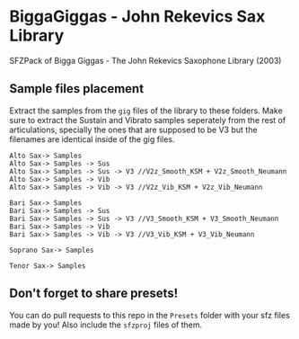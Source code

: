 # BiggaGiggas - John Rekevics Sax Library
SFZPack of Bigga Giggas - The John Rekevics Saxophone Library (2003)

## Sample files placement
Extract the samples from the `gig` files of the library to these folders. Make sure to extract the Sustain and Vibrato samples seperately from the rest of articulations, specially the ones that are supposed to be V3 but the filenames are identical inside of the gig files.
```
Alto Sax-> Samples
Alto Sax-> Samples -> Sus
Alto Sax-> Samples -> Sus -> V3 //V2z_Smooth_KSM + V2z_Smooth_Neumann
Alto Sax-> Samples -> Vib
Alto Sax-> Samples -> Vib -> V3 //V2z_Vib_KSM + V2z_Vib_Neumann

Bari Sax-> Samples
Bari Sax-> Samples -> Sus
Bari Sax-> Samples -> Sus -> V3 //V3_Smooth_KSM + V3_Smooth_Neumann
Bari Sax-> Samples -> Vib
Bari Sax-> Samples -> Vib -> V3 //V3_Vib_KSM + V3_Vib_Neumann

Soprano Sax-> Samples

Tenor Sax-> Samples
```

## Don't forget to share presets!
You can do pull requests to this repo in the `Presets` folder with your sfz files made by you! Also include the `sfzproj` files of them.
